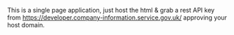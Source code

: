 This is a single page application, just host the html & grab a rest API key from https://developer.company-information.service.gov.uk/ approving your host domain.
